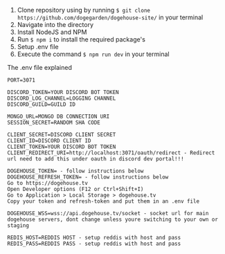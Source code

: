 1. Clone repository using by running `$ git clone https://github.com/dogegarden/dogehouse-site/` in your terminal
2. Navigate into the directory
3. Install NodeJS and NPM
4. Run `$ npm i` to install the required package's
5. Setup .env file
6. Execute the command `$ npm run dev` in your terminal

The .env file explained

```
PORT=3071

DISCORD_TOKEN=YOUR DISCORD BOT TOKEN
DISCORD_LOG_CHANNEL=LOGGING CHANNEL
DISCORD_GUILD=GUILD ID

MONGO_URL=MONGO DB CONNECTION URI
SESSION_SECRET=RANDOM SHA CODE

CLIENT_SECRET=DISCORD CLIENT SECRET
CLIENT_ID=DISCORD CLIENT ID
CLIENT_TOKEN=YOUR DISCORD BOT TOKEN
CLIENT_REDIRECT_URI=http://localhost:3071/oauth/redirect - Redirect url need to add this under oauth in discord dev portal!!!

DOGEHOUSE_TOKEN= - follow instructions below
DOGEHOUSE_REFRESH_TOKEN= - follow instructions below
Go to https://dogehouse.tv
Open Developer options (F12 or Ctrl+Shift+I)
Go to Application > Local Storage > dogehouse.tv
Copy your token and refresh-token and put them in an .env file

DOGEHOUSE_WSS=wss://api.dogehouse.tv/socket - socket url for main dogehouse servers, dont change unless youre switching to your own or staging

REDIS_HOST=REDDIS HOST - setup reddis with host and pass
REDIS_PASS=REDDIS PASS - setup reddis with host and pass
```
